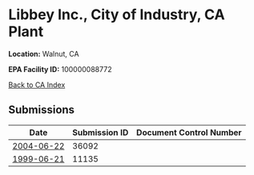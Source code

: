 # Libbey Inc., City of Industry, CA Plant

**Location:** Walnut, CA

**EPA Facility ID:** 100000088772

[Back to CA Index](../../index.md)

## Submissions

| Date | Submission ID | Document Control Number |
|------|--------------|-------------------------|
| [2004-06-22](submissions/36092.md) | 36092 |  |
| [1999-06-21](submissions/11135.md) | 11135 |  |
